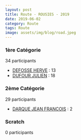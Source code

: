 ```yaml
---
layout: post
title: Route - ROUSIES - 2019
date: 2019-06-02
category: Route
tags: Route
image: assets/img/blog/road.jpeg
---
```


### 1ère Catégorie
34 participants
- [DEFOSSE HERVE](https://teamspecializedlille.github.io/works/defosseherve) : 13
- [DUFOUR JULIEN](https://teamspecializedlille.github.io/works/dufourjulien) : 18

### 2ème Catégorie
29 participants
- [DARQUE JEAN FRANCOIS](https://teamspecializedlille.github.io/works/darquejeanfrancois) : 2

### Scratch
0 participants

